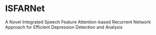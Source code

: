 # ISFARNet
A Novel Integrated Speech Feature Attention-based Recurrent Network Approach for Efficient Depression Detection and Analysis
